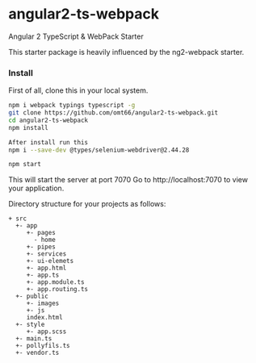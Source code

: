 # angular2-ts-webpack
Angular 2 TypeScript & WebPack Starter

This starter package is heavily influenced by the ng2-webpack starter.

### Install

First of all, clone this in your local system.

```sh
npm i webpack typings typescript -g
git clone https://github.com/omt66/angular2-ts-webpack.git
cd angular2-ts-webpack
npm install

After install run this
npm i --save-dev @types/selenium-webdriver@2.44.28

npm start
```

This will start the server at port 7070
Go to http://localhost:7070 to view your application.

Directory structure for your projects as follows:
```
+ src
  +- app
     +- pages
       - home
     +- pipes
     +- services
     +- ui-elemets
     +- app.html
     +- app.ts
     +- app.module.ts
     +- app.routing.ts
  +- public
     +- images
     +- js
     index.html
  +- style
     +- app.scss
  +- main.ts
  +- pollyfils.ts
  +- vendor.ts


```

